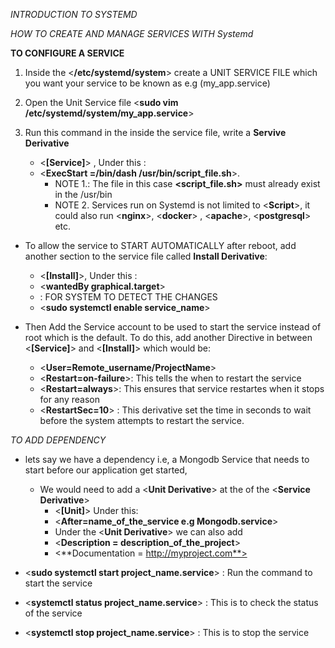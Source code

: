 *INTRODUCTION TO SYSTEMD*

*HOW TO CREATE AND MANAGE SERVICES WITH Systemd*

**TO CONFIGURE A SERVICE**
1. Inside the <**/etc/systemd/system**> create a UNIT SERVICE FILE which you want your service to be known as e.g (my_app.service)
   
2. Open the Unit Service file <**sudo vim /etc/systemd/system/my_app.service**>
  
3. Run this command in the inside the service file, write a **Servive Derivative**
    - <**[Service]**> , Under this :
    - <**ExecStart =/bin/dash /usr/bin/script_file.sh**>. 
        - NOTE 1.: The file in this case **<script_file.sh>** must already exist in the /usr/bin
        - NOTE 2. Services run on Systemd is not limited to <**Script**>, it could also run <**nginx**>, <**docker**> , <**apache**>, <**postgresql**> etc.
  
- To allow the service to START AUTOMATICALLY after reboot, add another section to the service file called **Install Derivative**:
    - <**[Install]**>, Under this :
    - <**wantedBy graphical.target**>
    - **<sudo systemctl daemon-reload >** : FOR SYSTEM TO DETECT THE CHANGES
    - <**sudo systemctl enable service_name**> 
  
- Then Add the Service account to be used to start the service instead of root which is the default. To do this, add another Directive in between <**[Service]**> and <**[Install]**>  which would be:  
  - <**User=Remote_username/ProjectName**>
  - <**Restart=on-failure**>: This tells the when to restart the service
  - <**Restart=always**>: This ensures that service restartes when it stops for any reason
  - <**RestartSec=10**> : This derivative set the time in seconds to wait before the system attempts to restart the service.

*TO ADD DEPENDENCY*
- lets say we have a dependency i.e, a Mongodb Service that needs to start before our application get started, 
  - We would need to add a  <**Unit Derivative**> at the of the <**Service Derivative**>
    - <**[Unit]**> Under this:
    - <**After=name_of_the_service e.g Mongodb.service**>
    - Under the <**Unit Derivative**> we can also add
    -  <**Description = description_of_the_project**>
    -  <**Documentation = http://myproject.com**>

- <**sudo systemctl start project_name.service**> : Run the command to start the service
  
- <**systemctl status project_name.service**> : This is to check the status of the service
  
- <**systemctl stop project_name.service**> : This is to stop the service


